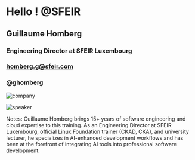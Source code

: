 <!-- .slide: class="speaker-slide" -->
<div class="speaker-slide">

# Hello ! @SFEIR

## Guillaume **Homberg**

### Engineering Director at SFEIR Luxembourg

### homberg.g@sfeir.com

### @ghomberg

![](./assets/images/logo-sfeir-blanc.png 'company')

![](./assets/images/speaker-gho.webp 'speaker')

</div>

Notes:
Guillaume Homberg brings 15+ years of software engineering and cloud expertise to this training. As an Engineering Director at SFEIR Luxembourg, official Linux Foundation trainer (CKAD, CKA), and university lecturer, he specializes in AI-enhanced development workflows and has been at the forefront of integrating AI tools into professional software development.
